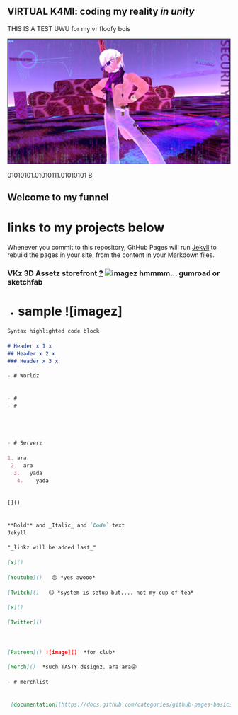 ## VIRTUAL K4MI: coding my reality _in unity_

THIS IS A TEST UWU       for my vr floofy bois
















![image](https://raw.githubusercontent.com/VIRTUAL-K4MI-CLUB/Master/gh-pages/274081922_703899790605229_7128817054304030362_n.jpg)






















01010101.01010111.01010101 B
## Welcome to my funnel

# links to my projects below



Whenever you commit to this repository, GitHub Pages will run [Jekyll](https://jekyllrb.com/) to rebuild the pages in your site, from the content in your Markdown files.


### VKz 3D Assetz storefront [?]() ![imagez]() hmmmm... gumroad or sketchfab

- # sample ![imagez]

```markdown
Syntax highlighted code block

# Header x 1 x
## Header x 2 x
### Header x 3 x

- # Worldz


- #
- #




- # Serverz

1. ara
 2.  ara
  3.   yada
   4.    yada


[]()


**Bold** and _Italic_ and `Code` text
Jekyll

"_linkz will be added last_"

[x]()

[Youtube]()   😝 *yes awooo*

[Twitch]()   😐 *system is setup but.... not my cup of tea*

[x]()

[Twitter]()



[Patreon]() ![image]()  *for club*  

[Merch]()  *such TASTY designz. ara ara😜 

- # merchlist


 [documentation](https://docs.github.com/categories/github-pages-basics/)
